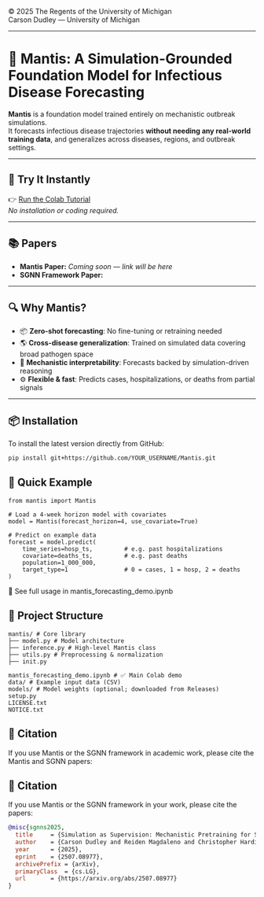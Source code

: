 © 2025 The Regents of the University of Michigan  
Carson Dudley — University of Michigan

---

# 🦠 Mantis: A Simulation-Grounded Foundation Model for Infectious Disease Forecasting

**Mantis** is a foundation model trained entirely on mechanistic outbreak simulations.  
It forecasts infectious disease trajectories **without needing any real-world training data**, and generalizes across diseases, regions, and outbreak settings.

---

## 🚀 Try It Instantly

👉 [Run the Colab Tutorial](https://colab.research.google.com/drive/1Epuq-6ZGUM67FOfWHnLGkld4-cb8EDW0?usp=sharing)  
_No installation or coding required._

---

## 📚 Papers

- **Mantis Paper:** _Coming soon — link will be here_
- **SGNN Framework Paper:** 

---

## 🔍 Why Mantis?

- 📦 **Zero-shot forecasting**: No fine-tuning or retraining needed
- 🌎 **Cross-disease generalization**: Trained on simulated data covering broad pathogen space
- 🧠 **Mechanistic interpretability**: Forecasts backed by simulation-driven reasoning
- ⚙️ **Flexible & fast**: Predicts cases, hospitalizations, or deaths from partial signals

---

## 📦 Installation

To install the latest version directly from GitHub:

```bash
pip install git+https://github.com/YOUR_USERNAME/Mantis.git
```

## 🧪 Quick Example

```
from mantis import Mantis

# Load a 4-week horizon model with covariates
model = Mantis(forecast_horizon=4, use_covariate=True)

# Predict on example data
forecast = model.predict(
    time_series=hosp_ts,         # e.g. past hospitalizations
    covariate=deaths_ts,         # e.g. past deaths
    population=1_000_000,
    target_type=1                # 0 = cases, 1 = hosp, 2 = deaths
)
```
📘 See full usage in mantis_forecasting_demo.ipynb

## 📁 Project Structure

``` text
mantis/ # Core library
├── model.py # Model architecture
├── inference.py # High-level Mantis class
├── utils.py # Preprocessing & normalization
├── init.py

mantis_forecasting_demo.ipynb # ✅ Main Colab demo
data/ # Example input data (CSV)
models/ # Model weights (optional; downloaded from Releases)
setup.py
LICENSE.txt
NOTICE.txt
```

## 📄 Citation

If you use Mantis or the SGNN framework in academic work, please cite the Mantis and SGNN papers:

## 📄 Citation

If you use Mantis or the SGNN framework in your work, please cite the papers:

```bibtex
@misc{sgnns2025,
  title     = {Simulation as Supervision: Mechanistic Pretraining for Scientific Discovery},
  author    = {Carson Dudley and Reiden Magdaleno and Christopher Harding and Marisa Eisenberg},
  year      = {2025},
  eprint    = {2507.08977},
  archivePrefix = {arXiv},
  primaryClass  = {cs.LG},
  url       = {https://arxiv.org/abs/2507.08977}
}
```
